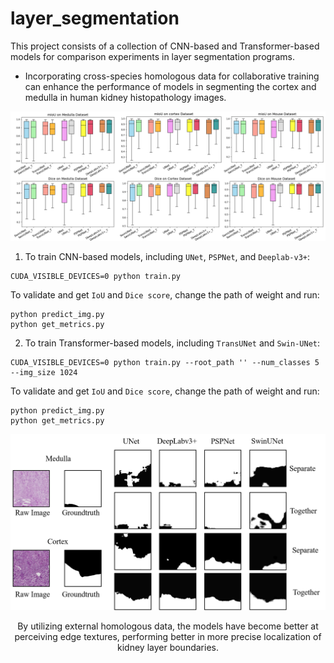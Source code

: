 # layer_segmentation
This project consists of a collection of CNN-based and Transformer-based models for comparison experiments in layer segmentation programs.

- Incorporating cross-species homologous data for collaborative training can enhance the performance of models in segmenting the cortex and medulla in human kidney histopathology images.

![dice_iou](./Results/dice_iou.png)

1. To train CNN-based models, including `UNet`, `PSPNet`, and `Deeplab-v3+`:

```
CUDA_VISIBLE_DEVICES=0 python train.py
```

To validate and get `IoU` and `Dice score`, change the path of weight and run:

```
python predict_img.py
python get_metrics.py
```

2. To train Transformer-based models, including `TransUNet` and `Swin-UNet`:

```
CUDA_VISIBLE_DEVICES=0 python train.py --root_path '' --num_classes 5 --img_size 1024
```

To validate and get `IoU` and `Dice score`, change the path of weight and run:

```
python predict_img.py
python get_metrics.py
```

![seg_result](./Results/seg_result.png)

<p align="center">By utilizing external homologous data, the models have become better at perceiving edge textures, performing better in more precise localization of kidney layer boundaries. </p>

